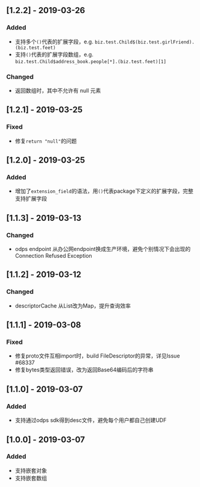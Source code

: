 
## [1.2.2] - 2019-03-26
### Added
- 支持多个`()`代表的扩展字段，e.g. `biz.test.Child$(biz.test.girlFriend).(biz.test.feet)`
- 支持`()`代表的扩展字段数组，e.g. `biz.test.Child$address_book.people[*].(biz.test.feet)[1]`

### Changed
- 返回数组时，其中不允许有 null 元素

## [1.2.1] - 2019-03-25
### Fixed
- 修复`return "null"`的问题

## [1.2.0] - 2019-03-25
### Added
-  增加了`extension_field`的语法，用`()`代表package下定义的扩展字段，完整支持扩展字段

## [1.1.3] - 2019-03-13
### Changed
- odps endpoint 从办公网endpoint换成生产环境，避免个别情况下会出现的Connection Refused Exception

## [1.1.2] - 2019-03-12
### Changed
- descriptorCache 从List改为Map，提升查询效率

## [1.1.1] - 2019-03-08
### Fixed
- 修复proto文件互相import时，build FileDescriptor的异常，详见Issue #68337
- 修复bytes类型返回错误，改为返回Base64编码后的字符串

## [1.1.0] - 2019-03-07
### Added
- 支持通过odps sdk得到desc文件，避免每个用户都自己创建UDF

## [1.0.0] - 2019-03-07
### Added
- 支持嵌套对象
- 支持嵌套数组

